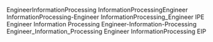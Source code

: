 EngineerInformationProcessing
InformationProcessingEngineer
InformationProcessing-Engineer
InformationProcessing_Engineer
IPE
Engineer Information Processing
Engineer-Information-Processing
Engineer_Information_Processing
Engineer InformationProcessing
EIP
